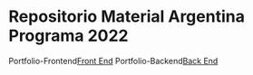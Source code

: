 # Repositorio Material Argentina Programa 2022

Portfolio-Frontend[Front End](https://github.com/genaro14/portfolio-frontend) 
Portfolio-Backend[Back End ](https://github.com/genaro14/porfolio-backend)
